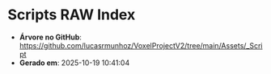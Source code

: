# Scripts RAW Index

- **Árvore no GitHub**: https://github.com/lucasrmunhoz/VoxelProjectV2/tree/main/Assets/_Script
- **Gerado em**: 2025-10-19 10:41:04

